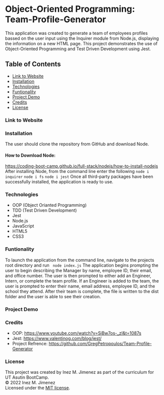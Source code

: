 # Object-Oriented Programming: Team-Profile-Generator

This application was created to generate a team of employees profiles bassed on the user input using the Inquirer module from Node.js, displaying the information on a new HTML page. This project demonstrates the use of Object-Oriented Programming and Test Driven Development using Jest.

## Table of Contents 

* [Link to Website](#Link-to-Website)
* [Installation](#Installation)
* [Technologies](#Technologies)
* [Funtionality](#Funtionality)
* [Project Demo](#Project-Demo)
* [Credits](#Credits)
* [License](#License)

### Link to Website

### Installation
The user should clone the repository from GitHub and download Node. 
#### How to Download Node: 
https://coding-boot-camp.github.io/full-stack/nodejs/how-to-install-nodejs
After installing Node, from the command line enter the following ```node i inquirer``` ```node i fs``` ```node i jest```
Once all third-party packages have been successfully installed, the application is ready to use. 

### Technologies

* OOP (Object Orianted Programming)
* TDD (Test Driven Development)
* Jest
* Node.js
* JavaScript
* HTML5
* CSS3

### Funtionality 
To launch the application from the command line, navigate to the projects root directory and run ``` node index.js```
The application begins prompting the user to begin describing the Manager by name, employee ID, their email, and office number. The user is then prompted to either add an Engineer, Intern, or complete the team profile. If an Engineer is added to the team, the user is prompted to enter their name, email address, employee ID, and the school they attend. After their team is complete, the file is written to the dist folder and the user is able to see their creation. 

### Project Demo

### Credits
* OOP: https://www.youtube.com/watch?v=SiBw7os-_zI&t=1087s
* Jest: https://www.valentinog.com/blog/jest/
* Project Refrence: https://github.com/GregPetropoulos/Team-Profile-Generator

### License 
This project was created by Inez M. Jimenez as part of the curriculum for UT Asutin BootCamp.<br>
© 2022 Inez M. Jimenez<br>
Licensed under the [MIT license](https://opensource.org/licenses/MIT).